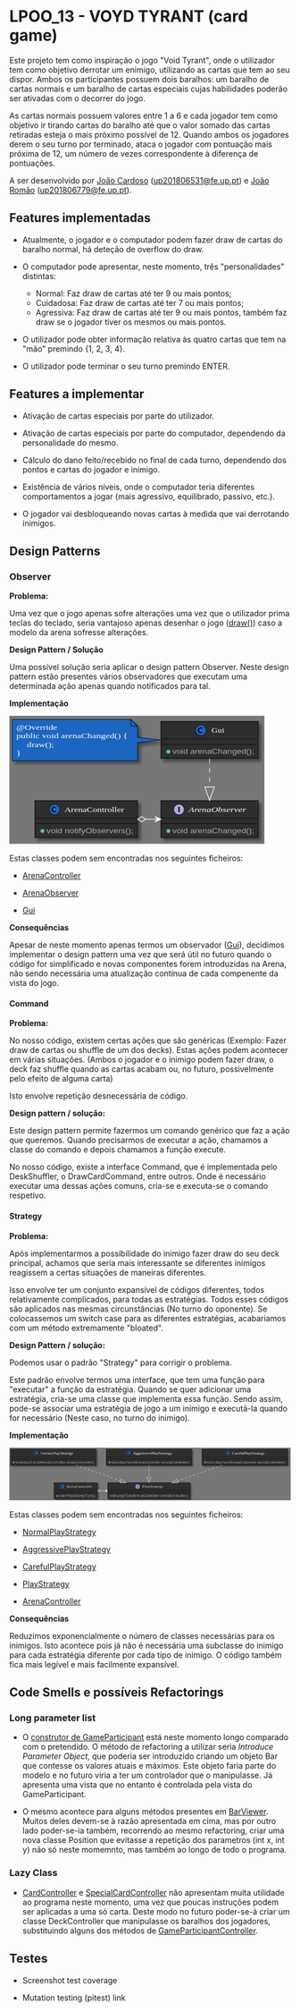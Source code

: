 
# LPOO_13 - VOYD TYRANT (card game)

Este projeto tem como inspiração o jogo "Void Tyrant", onde o utilizador tem como objetivo derrotar um enimigo, utilizando as cartas que tem ao seu dispor. 
Ambos os participantes possuem dois baralhos: um baralho de cartas normais e um baralho de cartas especiais cujas habilidades poderão ser ativadas com o decorrer do jogo.

As cartas normais possuem valores entre 1 a 6 e cada jogador tem como objetivo ir tirando cartas do baralho até que o valor somado das cartas retiradas esteja o mais próximo possível de 12.
Quando ambos os jogadores derem o seu turno por terminado, ataca o jogador com pontuação mais próxima de 12, um número de vezes correspondente à diferença de pontuações.

A ser desenvolvido por [João Cardoso](https://github.com/joaoalc) (up201806531@fe.up.pt) e [João Romão](https://github.com/TsarkFC) (up201806779@fe.up.pt).

## Features implementadas

 - Atualmente, o jogador e o computador podem fazer draw de cartas do baralho normal, há deteção de overflow do draw.
 
 - O computador pode apresentar, neste momento, três "personalidades" distintas:
    - Normal: Faz draw de cartas até ter 9 ou mais pontos;
    - Cuidadosa: Faz draw de cartas até ter 7 ou mais pontos;
    - Agressiva: Faz draw de cartas até ter 9 ou mais pontos, também faz draw se o jogador tiver os mesmos ou mais pontos.
 
 - O utilizador pode obter informação relativa às quatro cartas que tem na "mão" premindo {1, 2, 3, 4}.
 
 - O utilizador pode terminar o seu turno premindo ENTER.
 
 

## Features a implementar

 - Ativação de cartas especiais por parte do utilizador.

 - Ativação de cartas especiais por parte do computador, dependendo da personalidade do mesmo.

 - Cálculo do dano feito/recebido no final de cada turno, dependendo dos pontos e cartas do jogador e inimigo.

 - Existência de vários níveis, onde o computador teria diferentes comportamentos a jogar (mais agressivo, equilibrado, passivo, etc.).
 
 - O jogador vai desbloqueando novas cartas à medida que vai derrotando inimigos.

## Design Patterns

 ### Observer
 
 **Problema:**
 
 Uma vez que o jogo apenas sofre alterações uma vez que o utilizador prima teclas do teclado, seria vantajoso apenas desenhar o jogo ([draw()](../src/main/java/com/g13/view/Gui.java))
 caso a modelo da arena sofresse alterações.
 
 **Design Pattern / Solução**
 
 Uma possível solução seria aplicar o design pattern Observer. Neste design pattern estão presentes vários observadores que executam uma determinada ação apenas quando notificados 
 para tal. 
 
 **Implementação**
 
  ![](./Observer_Pattern.png)
  
  Estas classes podem sem encontradas nos seguintes ficheiros:
  
  - [ArenaController](../src/main/java/com/g13/controller/ArenaController.java)
  
  - [ArenaObserver](../src/main/java/com/g13/controller/observer/ArenaObserver.java)
  
  - [Gui](../src/main/java/com/g13/view/Gui.java)
  
 
 **Consequências**
 
 Apesar de neste momento apenas termos um observador ([Gui](../src/main/java/com/g13/view/Gui.java)), decidimos implementar o design pattern uma vez que será útil no futuro
 quando o código for simplificado e novas componentes forem introduzidas na Arena, não sendo necessária uma atualização contínua de cada compenente da vista do jogo.
 
 #### Command
 
 **Problema:**
 
 No nosso código, existem certas ações que são genéricas (Exemplo: Fazer draw de cartas ou shuffle de um dos decks). Estas ações podem acontecer em várias situações. (Ambos o jogador e o inimigo podem fazer draw, o deck faz shuffle quando as cartas acabam ou, no futuro, possivelmente pelo efeito de alguma carta)
 
 Isto envolve repetição desnecessária de código.
 
 **Design pattern / solução:**
 
 Este design pattern permite fazermos um comando genérico que faz a ação que queremos. Quando precisarmos de executar a ação, chamamos a classe do comando e depois chamamos a função execute.
 
 No nosso código, existe a interface Command, que é implementada pelo DeskShuffler, o DrawCardCommand, entre outros. Onde é necessário executar uma dessas ações comuns, cria-se e executa-se o comando respetivo.
 
 #### Strategy
 
 **Problema:**
 
  Após implementarmos a possibilidade do inimigo fazer draw do seu deck principal, achamos que seria mais interessante se diferentes inimigos reagissem a certas situações de maneiras diferentes.
  
  Isso envolve ter um conjunto expansível de códigos diferentes, todos relativamente complicados, para todas as estratégias. Todos esses códigos são aplicados nas mesmas circunstâncias (No turno do oponente). Se colocassemos um switch case para as diferentes estratégias, acabariamos com um método extremamente "bloated".
  
 **Design Pattern / solução:**
 
 Podemos usar o padrão "Strategy" para corrigir o problema.
  
  Este padrão envolve termos uma interface, que tem uma função para "executar" a função da estratégia. Quando se quer adicionar uma estratégia, cria-se uma classe que implementa essa função. Sendo assim, pode-se associar uma estratégia de jogo a um inimigo e executá-la quando for necessário (Neste caso, no turno do inimigo).
  
  **Implementação**
  
  ![](./Strategy_Pattern2.png)
  
  Estas classes podem sem encontradas nos seguintes ficheiros:
  
  - [NormalPlayStrategy](../src/main/java/com/g13/controller/strategies/NormalPlayStrategy.java)
  
  - [AggressivePlayStrategy](../src/main/java/com/g13/controller/strategies/AggressivePlayStrategy.java)
  
  - [CarefulPlayStrategy](../src/main/java/com/g13/controller/strategies/CarefulPlayStrategy.java)
  
  - [PlayStrategy](../src/main/java/com/g13/controller/strategies/PlayStrategy.java)
  
  - [ArenaController](../src/main/java/com/g13/controller/ArenaController.java)
  
  **Consequências**
  
  Reduzimos exponencialmente o número de classes necessárias para os inimigos. Isto acontece pois já não é necessária uma subclasse do inimigo para cada estratégia diferente por cada tipo de inimigo. O código também fica mais legível e mais facilmente expansível.
  
## Code Smells e possíveis Refactorings

 ### Long parameter list
 
 - O [construtor de GameParticipant](../src/main/java/com/g13/model/GameParticipant.java) está neste momento longo comparado com o pretendido. O método de refactoring a utilizar seria *Introduce Parameter Object*, que poderia ser introduzido criando um objeto Bar que contesse os valores atuais e máximos.
   Este objeto faria parte do modelo e no futuro viria a ter um controlador que o manipulasse. Já apresenta uma vista que no entanto é controlada pela vista do GameParticipant.

 - O mesmo acontece para alguns métodos presentes em [BarViewer](../src/main/java/com/g13/view/BarViewer.java). Muitos deles devem-se à razão apresentada em cima, mas por outro lado poder-se-ia também, recorrendo ao mesmo refactoring,
   criar uma nova classe Position que evitasse a repetição dos parametros (int x, int y) não só neste momemnto, mas também ao longo de todo o programa.

 ### Lazy Class
 
 - [CardController](../src/main/java/com/g13/controller/CardController.java) e [SpecialCardController](../src/main/java/com/g13/controller/SpecialCardController.java)
 não apresentam muita utilidade ao programa neste momento, uma vez que poucas instruções podem ser aplicadas a uma só carta. Deste modo no futuro poder-se-á criar
 um classe DeckController que manipulasse os baralhos dos jogadores, substituindo alguns dos métodos de [GameParticipantController](../src/main/java/com/g13/controller/GameParticipantController.java).
## Testes

 - Screenshot test coverage
 
 - Mutation testing (pitest) link

